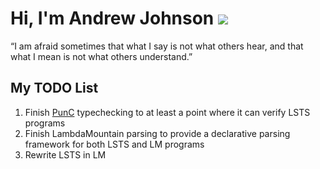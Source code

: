 # Hi, I'm Andrew Johnson ![](https://komarev.com/ghpvc/?username=andrew-johnson-4)

“I am afraid sometimes that what I say is not what others hear, and that what I mean is not what others understand.”

## My TODO List

1. Finish [PunC](https://github.com/andrew-johnson-4/PunCalculus) typechecking to at least a point where it can verify LSTS programs
2. Finish LambdaMountain parsing to provide a declarative parsing framework for both LSTS and LM programs
3. Rewrite LSTS in LM
